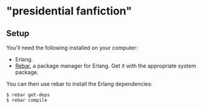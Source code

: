 # "presidential fanfiction"

## Setup

You'll need the following installed on your computer:

- Erlang.
- [Rebar](https://github.com/rebar/rebar), a package manager for Erlang. Get it with the appropriate system package.

You can then use rebar to install the Erlang dependencies:

    $ rebar get-deps
    $ rebar compile
